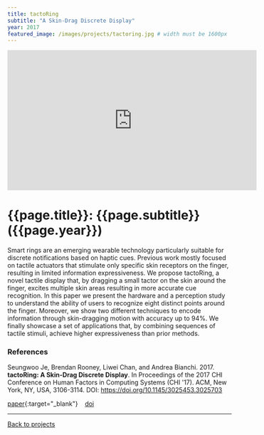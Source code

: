 ```yaml
---
title: tactoRing
subtitle: "A Skin-Drag Discrete Display"
year: 2017
featured_image: /images/projects/tactoring.jpg # width must be 1600px	
---
```


<!-- 
<div class="gallery" data-columns="1">
	<img src="/images/projects/example.jpg">
	<img src="/images/projects/example.jpg">
	<img src="/images/projects/example.jpg">
</div>
 -->

<iframe width="560" height="315" src="https://www.youtube.com/embed/C7l0YJtjgpE" frameborder="0" allow="accelerometer; autoplay; encrypted-media; gyroscope; picture-in-picture" allowfullscreen></iframe>

# {{page.title}}: {{page.subtitle}} ({{page.year}})

Smart rings are an emerging wearable technology particularly suitable for discrete notifications based on haptic cues. Previous work mostly focused on tactile actuators that stimulate only specific skin receptors on the finger, resulting in limited information expressiveness. We propose tactoRing, a novel tactile display that, by dragging a small tactor on the skin around the finger, excites multiple skin areas resulting in more accurate cue recognition. In this paper we present the hardware and a perception study to understand the ability of users to recognize eight distinct points around the finger. Moreover, we show two different techniques to encode information through skin-dragging motion with accuracy up to 94%. We finally showcase a set of applications that, by combining sequences of tactile stimuli, achieve higher expressiveness than prior methods. 

### References

Seungwoo Je, Brendan Rooney, Liwei Chan, and Andrea Bianchi. 2017. **tactoRing: A Skin-Drag Discrete Display**. In Proceedings of the 2017 CHI Conference on Human Factors in Computing Systems (CHI '17). ACM, New York, NY, USA, 3106-3114. DOI: https://doi.org/10.1145/3025453.3025703

[paper](/files/2017/Je_tactoRing_CHI17.pdf){:target="_blank"}&nbsp;&nbsp;&nbsp;
[doi](https://doi.org/10.1145/3025453.3025703)&nbsp;&nbsp;&nbsp;

--- 

<a href="projects.html" class="button button--large">Back to projects</a>